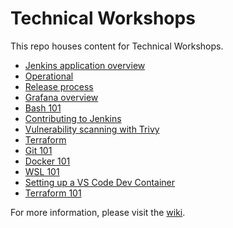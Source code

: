 # Technical Workshops

This repo houses content for Technical Workshops.

- [Jenkins application overview](./jenkins-application-overview)
- [Operational](./operational)
- [Release process](./release-process)
- [Grafana overview](./grafana-overview)
- [Bash 101](./bash-101)
- [Contributing to Jenkins](./contributing-to-jenkins)
- [Vulnerability scanning with Trivy](./vulverability-scanning-trivy)
- [Terraform](./terraform)
- [Git 101](./git-101)
- [Docker 101](./docker-101)
- [WSL 101](./wsl-101)
- [Setting up a VS Code Dev Container](./vscode-dev-container)
- [Terraform 101](./terraform-101)

For more information, please visit the [wiki](https://github.com/emisgroup/technical-workshops/wiki).
